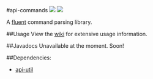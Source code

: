 #api-commands
![](https://img.shields.io/badge/ShadowAPI-1.0.0-blue.svg)
![](https://img.shields.io/badge/Javadocs-up--to--date-green.svg)

A [fluent](//e.wikipedia.com/Fluent_interface) command parsing library.

##Usage
View the [wiki](//www.github.com/MalignantShadow/api-commands/wiki) for extensive usage information.

##Javadocs
Unavailable at the moment. Soon!

##Dependencies:
* [api-util](MalignantShadow/api-util)